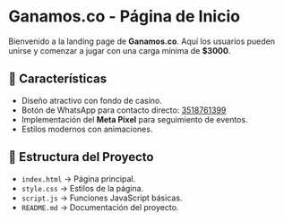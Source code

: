 # Ganamos.co - Página de Inicio

Bienvenido a la landing page de **Ganamos.co**. Aquí los usuarios pueden unirse y comenzar a jugar con una carga mínima de **$3000**.

## 🚀 Características
- Diseño atractivo con fondo de casino.
- Botón de WhatsApp para contacto directo: [3518761399](https://wa.me/3518761399?text=Hola%2C%20quiero%20crear%20un%20usuario)
- Implementación del **Meta Pixel** para seguimiento de eventos.
- Estilos modernos con animaciones.

## 📂 Estructura del Proyecto
- `index.html` → Página principal.
- `style.css` → Estilos de la página.
- `script.js` → Funciones JavaScript básicas.
- `README.md` → Documentación del proyecto.